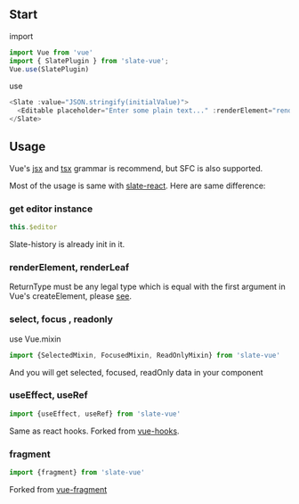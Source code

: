 ## Start

import
```javascript
import Vue from 'vue'
import { SlatePlugin } from 'slate-vue';
Vue.use(SlatePlugin)
```

use
```javascript
<Slate :value="JSON.stringify(initialValue)">
  <Editable placeholder="Enter some plain text..." :renderElement="renderElement"></Editable>
</Slate>
```

## Usage

Vue's [jsx](https://github.com/vuejs/jsx) and [tsx](https://github.com/wonderful-panda/vue-tsx-support) grammar is recommend, but SFC is also supported.

Most of the usage is same with [slate-react](https://github.com/ianstormtaylor/slate/tree/master/packages/slate-react). Here are same difference:

### get editor instance

```javascript
this.$editor
```

Slate-history is already init in it.

### renderElement, renderLeaf

ReturnType must be any legal type which is equal with the first argument in Vue's createElement, please [see](https://vuejs.org/v2/guide/render-function.html#createElement-Arguments).

### select, focus , readonly

use Vue.mixin
```javascript
import {SelectedMixin, FocusedMixin, ReadOnlyMixin} from 'slate-vue'
```
And you will get selected, focused, readOnly data in your component

### useEffect, useRef

```javascript
import {useEffect, useRef} from 'slate-vue'
```

Same as react hooks. Forked from [vue-hooks](https://github.com/yyx990803/vue-hooks).

### fragment

```javascript
import {fragment} from 'slate-vue'
```

Forked from [vue-fragment](https://github.com/Thunberg087/vue-fragment)
